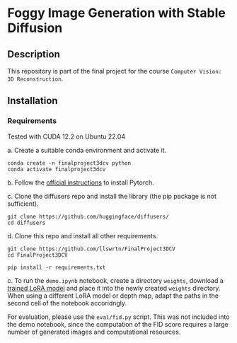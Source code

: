 # Foggy Image Generation with Stable Diffusion


## Description
This repository is part of the final project for the course `Computer Vision: 3D Reconstruction`.

## Installation

### Requirements

Tested with CUDA 12.2 on Ubuntu 22.04

a. Create a suitable conda environment and activate it.

```shell
conda create -n finalproject3dcv python
conda activate finalproject3dcv

```

b. Follow the [official instructions](https://pytorch.org/) to install Pytorch.

c. Clone the diffusers repo and install the library (the pip package is not sufficient).

```shell
git clone https://github.com/huggingface/diffusers/
cd diffusers
```

d. Clone this repo and install all other requirements.

```shell
git clone https://github.com/llswrtn/FinalProject3DCV
cd FinalProject3DCV

pip install -r requirements.txt
```


c. To run the `demo.ipynb` notebook, create a directory `weights`, download a [trained LoRA model](https://drive.google.com/drive/folders/1rTomopvoKfo1jFGK21pdlEa8uNZjf_Tx?usp=sharing) and place it into the newly created `weights` directory. When using a different LoRA model or depth map, adapt the paths in the second cell of the notebook accoridngly.

For evaluation, please use the `eval/fid.py` script. This was not included into the demo notebook, since the computation of the FID score requires a large number of generated images and computational resources. 